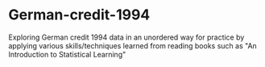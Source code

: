 # German-credit-1994
Exploring German credit 1994 data in an unordered way for practice by applying various skills/techniques learned from reading books such as "An Introduction to Statistical Learning"
